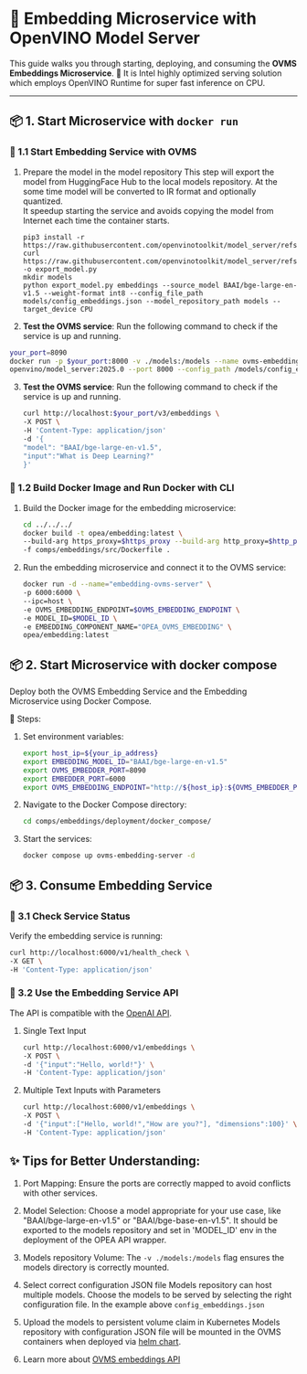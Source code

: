 # 🌟 Embedding Microservice with OpenVINO Model Server

This guide walks you through starting, deploying, and consuming the **OVMS Embeddings Microservice**. 🚀
It is Intel highly optimized serving solution which employs OpenVINO Runtime for super fast inference on CPU.

---

## 📦 1. Start Microservice with `docker run`

### 🔹 1.1 Start Embedding Service with OVMS

1. Prepare the model in the model repository
   This step will export the model from HuggingFace Hub to the local models repository. At the some time model will be converted to IR format and optionally quantized.  
   It speedup starting the service and avoids copying the model from Internet each time the container starts.

   ```
   pip3 install -r https://raw.githubusercontent.com/openvinotoolkit/model_server/refs/heads/releases/2025/0/demos/common/export_models/requirements.txt
   curl https://raw.githubusercontent.com/openvinotoolkit/model_server/refs/heads/releases/2025/0/demos/common/export_models/export_model.py -o export_model.py
   mkdir models
   python export_model.py embeddings --source_model BAAI/bge-large-en-v1.5 --weight-format int8 --config_file_path models/config_embeddings.json --model_repository_path models --target_device CPU
   ```

3.  **Test the OVMS service**:
    Run the following command to check if the service is up and running.

   ```bash
   your_port=8090
   docker run -p $your_port:8000 -v ./models:/models --name ovms-embedding-serving \
   openvino/model_server:2025.0 --port 8000 --config_path /models/config_embeddings.json
   ```

3. **Test the OVMS service**:
   Run the following command to check if the service is up and running.

   ```bash
   curl http://localhost:$your_port/v3/embeddings \
   -X POST \
   -H 'Content-Type: application/json'
   -d '{
   "model": "BAAI/bge-large-en-v1.5",
   "input":"What is Deep Learning?"
   }'
   ```

### 🔹 1.2 Build Docker Image and Run Docker with CLI

1. Build the Docker image for the embedding microservice:

   ```bash
   cd ../../../
   docker build -t opea/embedding:latest \
   --build-arg https_proxy=$https_proxy --build-arg http_proxy=$http_proxy \
   -f comps/embeddings/src/Dockerfile .
   ```

2. Run the embedding microservice and connect it to the OVMS service:

   ```bash
   docker run -d --name="embedding-ovms-server" \
   -p 6000:6000 \
   --ipc=host \
   -e OVMS_EMBEDDING_ENDPOINT=$OVMS_EMBEDDING_ENDPOINT \
   -e MODEL_ID=$MODEL_ID \
   -e EMBEDDING_COMPONENT_NAME="OPEA_OVMS_EMBEDDING" \
   opea/embedding:latest
   ```

## 📦 2. Start Microservice with docker compose

Deploy both the OVMS Embedding Service and the Embedding Microservice using Docker Compose.

🔹 Steps:

1. Set environment variables:

   ```bash
   export host_ip=${your_ip_address}
   export EMBEDDING_MODEL_ID="BAAI/bge-large-en-v1.5"
   export OVMS_EMBEDDER_PORT=8090
   export EMBEDDER_PORT=6000
   export OVMS_EMBEDDING_ENDPOINT="http://${host_ip}:${OVMS_EMBEDDER_PORT}"
   ```

2. Navigate to the Docker Compose directory:

   ```bash
   cd comps/embeddings/deployment/docker_compose/
   ```

3. Start the services:

   ```bash
   docker compose up ovms-embedding-server -d
   ```

## 📦 3. Consume Embedding Service

### 🔹 3.1 Check Service Status

Verify the embedding service is running:

   ```bash
   curl http://localhost:6000/v1/health_check \
   -X GET \
   -H 'Content-Type: application/json'
   ```

### 🔹 3.2 Use the Embedding Service API

The API is compatible with the [OpenAI API](https://platform.openai.com/docs/api-reference/embeddings).

1. Single Text Input

   ```bash
   curl http://localhost:6000/v1/embeddings \
   -X POST \
   -d '{"input":"Hello, world!"}' \
   -H 'Content-Type: application/json'
   ```

2. Multiple Text Inputs with Parameters

   ```bash
   curl http://localhost:6000/v1/embeddings \
   -X POST \
   -d '{"input":["Hello, world!","How are you?"], "dimensions":100}' \
   -H 'Content-Type: application/json'
   ```

## ✨ Tips for Better Understanding:

1. Port Mapping:
   Ensure the ports are correctly mapped to avoid conflicts with other services.

2. Model Selection:
   Choose a model appropriate for your use case, like "BAAI/bge-large-en-v1.5" or "BAAI/bge-base-en-v1.5".
   It should be exported to the models repository and set in 'MODEL_ID' env in the deployment of the OPEA API wrapper.

3. Models repository Volume:
   The `-v ./models:/models` flag ensures the models directory is correctly mounted.

4. Select correct configuration JSON file
   Models repository can host multiple models. Choose the models to be served by selecting the right configuration file.
   In the example above `config_embeddings.json`

5. Upload the models to persistent volume claim in Kubernetes
   Models repository with configuration JSON file will be mounted in the OVMS containers when deployed via [helm chart](../../third_parties/ovms/deployment/kubernetes/README.md).

6. Learn more about [OVMS embeddings API](https://docs.openvino.ai/2025/openvino-workflow/model-server/ovms_docs_rest_api_embeddings.html)
